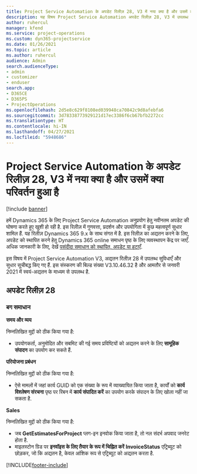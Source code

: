 ```yaml
---
title: Project Service Automation के अपडेट रिलीज़ 28, V3 में नया क्या है और उसमें क्या परिवर्तन हुआ है
description: यह विषय Project Service Automation अपडेट रिलीज़ 28, V3 में उपलब्ध सुविधाओं और सुधारों को सूचीबद्ध करता है.
author: ruhercul
manager: kfend
ms.service: project-operations
ms.custom: dyn365-projectservice
ms.date: 01/26/2021
ms.topic: article
ms.author: ruhercul
audience: Admin
search.audienceType:
- admin
- customizer
- enduser
search.app:
- D365CE
- D365PS
- ProjectOperations
ms.openlocfilehash: 2d5e8c629f8108ed039948ca70842c9d8afebfa6
ms.sourcegitcommit: 3d78338773929121d17ec3386f6cb67bfb2272cc
ms.translationtype: HT
ms.contentlocale: hi-IN
ms.lasthandoff: 04/27/2021
ms.locfileid: "5948686"
---
```

# <a name="whats-new-or-changed-in-project-service-automation-update-release-28-v3"></a>Project Service Automation के अपडेट रिलीज़ 28, V3 में नया क्या है और उसमें क्या परिवर्तन हुआ है

[!include [banner](../includes/psa-now-project-operations.md)]

हमें Dynamics 365 के लिए Project Service Automation अनुप्रयोग हेतु नवीनतम अपडेट की घोषणा करते हुए खुशी हो रही है. इस रिलीज़ में गुणवत्ता, प्रदर्शन और उपयोगिता में कुछ महत्वपूर्ण सुधार शामिल हैं. यह रिलीज़ Dynamics 365 9.x के साथ संगत में है. इस रिलीज़ का अद्यतन करने के लिए, अपडेट को स्थापित करने हेतु Dynamics 365 online समाधन पृष्ठ के लिए व्यवस्थापन केंद्र पर जाएँ. अधिक जानकारी के लिए, देखें [पसंदीदा समाधान को स्थापित, अपडेट या हटाएँ](/power-platform/admin/install-remove-preferred-solution).

इस विषय में Project Service Automation V3, अद्यतन रिलीज़ 28 में उपलब्ध सुविधाएँ और सुधार सूचीबद्ध किए गए हैं. इस संस्करण की बिल्ड संख्या V3.10.46.32 है और आमतौर से जनवरी 2021 में स्वयं-अद्यतन के माध्यम से उपलब्ध है.

## <a name="update-release-28"></a>अपडेट रिलीज़ 28

### <a name="bug-fixes"></a>बग समाधान

**समय और व्यय**

निम्नलिखित मुद्दों को ठीक किया गया है:

- उपयोगकर्ता, अनुमोदित और सबमिट की गई समय प्रविष्टियों को अद्यतन करने के लिए **सामूहिक संपादन** का उपयोग कर सकते हैं.

**परियोजना प्रबंधन**

निम्नलिखित मुद्दों को ठीक किया गया है:

- ऐसे मामलों में जहां कार्य GUID को एक संख्या के रूप में व्याख्यायित किया जाता है, कार्यों को **कार्य विश्लेषण संरचना** पृष्ठ पर रिबन में **कार्य संपादित करें** का उपयोग करके संपादन के लिए खोला नहीं जा सकता है.

**Sales**

निम्नलिखित मुद्दों को ठीक किया गया है:

- जब **GetEstimatesForProject** प्लग-इन इनवोक किया जाता है, तो नल संदर्भ अपवाद जनरेट होता है.
- माइलस्टोन ग्रिड पर **इनवॉइस के लिए तैयार के रूप में चिह्नित करें** **InvoiceStatus** एट्रिब्यूट को छोड़कर, जो कि अद्यतन है, केवल आंशिक रूप से एट्रिब्यूट को अद्यतन करता है.



[!INCLUDE[footer-include](../includes/footer-banner.md)]
